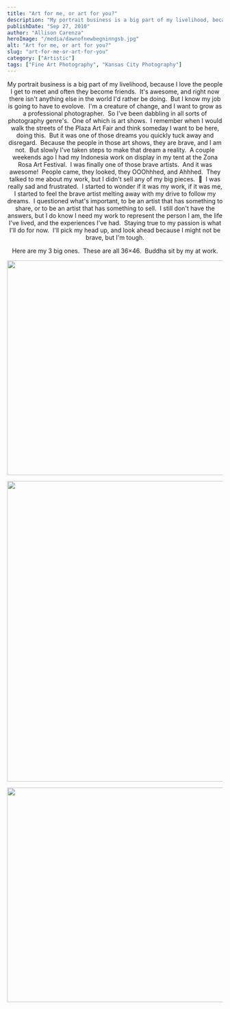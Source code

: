 ```yaml
---
title: "Art for me, or art for you?"
description: "My portrait business is a big part of my livelihood, because I love the people I get to meet and "
publishDate: "Sep 27, 2010"
author: "Allison Carenza"
heroImage: "/media/dawnofnewbegninngsb.jpg"
alt: "Art for me, or art for you?"
slug: "art-for-me-or-art-for-you"
category: ["Artistic"]
tags: ["Fine Art Photography", "Kansas City Photography"]
---
```


<p style="text-align: center;">My portrait business is a big part of my livelihood, because I love the people I get to meet and often they become friends.  It&apos;s awesome, and right now there isn&apos;t anything else in the world I&apos;d rather be doing.  But I know my job is going to have to evolove.  I&apos;m a creature of change, and I want to grow as a professional photographer.  So I&apos;ve been dabbling in all sorts of photography genre&apos;s.  One of which is art shows.  I remember when I would walk the streets of the Plaza Art Fair and think someday I want to be here, doing this.  But it was one of those dreams you quickly tuck away and disregard.  Because the people in those art shows, they are brave, and I am not.  But slowly I&apos;ve taken steps to make that dream a reality.  A couple weekends ago I had my Indonesia work on display in my tent at the Zona Rosa Art Festival.  I was finally one of those brave artists.  And it was awesome!  People came, they looked, they OOOhhhed, and Ahhhed.  They talked to me about my work, but I didn&apos;t sell any of my big pieces.  🙁  I was really sad and frustrated.  I started to wonder if it was my work, if it was me, I started to feel the brave artist melting away with my drive to follow my dreams.  I questioned what&apos;s important, to be an artist that has something to share, or to be an artist that has something to sell.  I still don&apos;t have the answers, but I do know I need my work to represent the person I am, the life I&apos;ve lived, and the experiences I&apos;ve had.  Staying true to my passion is what I&apos;ll do for now.  I&apos;ll pick my head up, and look ahead because I might not be brave, but I&apos;m tough.</p>
<p style="text-align: center;">Here are my 3 big ones.  These are all 36&#215;46.  Buddha sit by my at work.</p>
<p><a rel="attachment wp-att-1485" href="http://www.allisoncarenza.com/archives/1483/dawnofnewbegninngsb"><img class="aligncenter size-full wp-image-1485" title="dawnofnewbegninngsb" src="http:/media/dawnofnewbegninngsb.jpg" alt="" width="625" height="500" srcset="/media/dawnofnewbegninngsb.jpg 625w, /media/dawnofnewbegninngsb-300x240.jpg 300w" sizes="(max-width: 625px) 100vw, 625px" /></a></p>
<p><a rel="attachment wp-att-1486" href="http://www.allisoncarenza.com/archives/1483/goldenb"><img class="aligncenter size-full wp-image-1486" title="goldenb" src="http:/media/goldenb.jpg" alt="" width="560" height="700" srcset="/media/goldenb.jpg 560w, /media/goldenb-240x300.jpg 240w" sizes="(max-width: 560px) 100vw, 560px" /></a></p>
<p><a rel="attachment wp-att-1487" href="http://www.allisoncarenza.com/archives/1483/romanceinthemorningb"><img class="aligncenter size-full wp-image-1487" title="romanceinthemorningb" src="http:/media/romanceinthemorningb.jpg" alt="" width="625" height="500" srcset="/media/romanceinthemorningb.jpg 625w, /media/romanceinthemorningb-300x240.jpg 300w" sizes="(max-width: 625px) 100vw, 625px" /></a></p>
